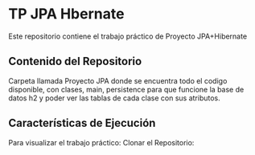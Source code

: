 # TP JPA Hbernate

Este repositorio contiene el trabajo práctico de Proyecto JPA+Hibernate

## Contenido del Repositorio
Carpeta llamada Proyecto JPA donde se encuentra todo el codigo disponible, con clases, main, persistence para que funcione la base de datos h2 y poder ver las tablas de cada clase con sus atributos.

## Características de Ejecución
Para visualizar el trabajo práctico:
Clonar el Repositorio: 
